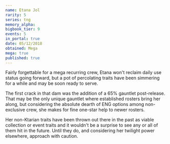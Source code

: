 ```yaml
---
name: Etana Jol
rarity: 5
series: tng
memory_alpha:
bigbook_tier: 9
events: 5
in_portal: true
date: 05/12/2018
obtained: Mega
mega: true
published: true
---
```


Fairly forgettable for a mega recurring crew, Etana won't reclaim daily use status going forward, but a pot of percolating traits have been simmering for a while and may be soon ready to serve.

The first crack in that dam was the addition of a 65% gauntlet post-release. That may be the only unique gauntlet where established rosters bring her along, but considering the absolute dearth of ENG options among non-exclusive crew, she makes for fine one-star help to newer rosters.

Her non-Ktarian traits have been thrown out there in the past as viable collection or event traits and it wouldn't be a surprise to see any or all of them hit in the future. Until they do, and considering her twilight power elsewhere, approach with caution.
